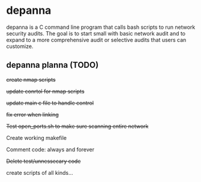 # depanna
depanna is a C command line program that calls bash scripts to run network security audits. The goal is to start small with basic network audit and to expand to a more comprehensive audit or selective audits that users can customize.


## depanna planna (TODO)
~~create nmap scripts~~

~~update conrtol for nmap scripts~~

~~update main c file to handle control~~

~~fix error when linking~~

~~Test open_ports.sh to make sure scanning entire network~~

Create working makefile

Comment code: always and forever

~~Delete test/unnessecary code~~

create scripts of all kinds...
